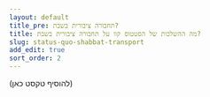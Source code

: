 ```yaml
---
layout: default
title_pre: תחבורה ציבורית בשבת?
title: מה ההשלכות של הסטטוס קוו על תחבורה ציבורית בשבת?
slug: status-quo-shabbat-transport
add_edit: true
sort_order: 2
---
```


(להוסיף טקסט כאן)